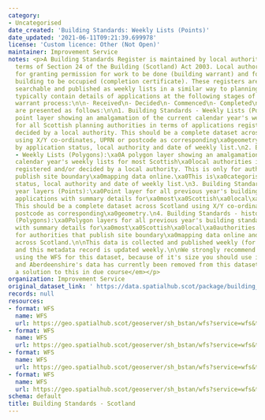```yaml
---
category:
- Uncategorised
date_created: 'Building Standards: Weekly Lists (Points)'
date_updated: '2021-06-11T09:21:39.699978'
license: 'Custom licence: Other (Not Open)'
maintainer: Improvement Service
notes: <p>A Building Standards Register is maintained by local authorities under the
  terms of Section 24 of the Building (Scotland) Act 2003. Local authorities are responsible
  for granting permission for work to be done (building warrant) and for a completed
  building to be occupied (completion certificate). These registers are online and
  searchable and published as weekly lists in a similar way to planning applications.\n\nRegisters
  typically contain details of applications at the following stages of the building
  warrant process:\n\n- Received\n- Decided\n- Commenced\n- Completed\n\nThe datasets
  are presented as follows:\n\n1. Building Standards - Weekly Lists (Points):\xa0\xa0A
  point layer showing an amalgamation of the current calendar year's weekly lists
  for all Scottish planning authorities in terms of applications registered and/or
  decided by a local authority. This should be a complete dataset across Scotland
  using X/Y co-ordinates, UPRN or postcode as corresponding\xa0geometry. This is categorised
  by application status, local authority and date of weekly list.\n2. Building Standards
  - Weekly Lists (Polygons):\xa0A polygon layer showing an amalgamation of the current
  calendar year's weekly lists for most Scottish\xa0local authorities in terms of\xa0applications
  registered and/or decided by a local authority. This is only for authorities that
  publish site boundary\xa0mapping data online.\xa0This is\xa0categorised\xa0by application
  status, local authority and date of weekly list.\n3. Building Standards - historic
  year layers (Points):\xa0Point layer for all previous year's building standards
  applications with summary details for\xa0most\xa0Scottish\xa0local\xa0authorities.
  This should be a complete dataset across Scotland using X/Y co-ordinates, UPRN or
  postcode as corresponding\xa0geometry.\n4. Building Standards - historic year layers
  (Polygons):\xa0Polygon layers for all previous year's building standards applications
  with summary details for\xa0most\xa0Scottish\xa0local\xa0authorities. This is only
  for authorities that publish site boundary\xa0mapping data online and is not complete
  across Scotland.\n\nThis data is collected and published weekly (for weekly lists)
  and this metadata record is updated weekly.\n\nWe strongly recommend that, when
  using the WFS for this dataset, because of it's size you should use it with a filter.\n\n<em>Moray
  and Aberdeenshire's data has currently been removed from this dataset. We will find
  a solution to this in due course</em></p>
organization: Improvement Service
original_dataset_link: ' https://data.spatialhub.scot/package/building_standards-is'
records: null
resources:
- format: WFS
  name: WFS
  url: https://geo.spatialhub.scot/geoserver/sh_bstan/wfs?service=wfs&typeName=sh_bstan:pub_bstanweekpnt
- format: WFS
  name: WFS
  url: https://geo.spatialhub.scot/geoserver/sh_bstan/wfs?service=wfs&typeName=sh_bstan:pub_bstanweekpol
- format: WFS
  name: WFS
  url: https://geo.spatialhub.scot/geoserver/sh_bstan/wfs?service=wfs&typeName=sh_bstan:pub_bstanyearpnt
- format: WFS
  name: WFS
  url: https://geo.spatialhub.scot/geoserver/sh_bstan/wfs?service=wfs&typeName=sh_bstan:pub_bstanyearpol
schema: default
title: Building Standards - Scotland
---
```

